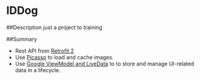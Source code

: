 # IDDog

##Description
just a project to training

##Summary
* Rest API from [Retrofit 2][1]
* Use [Picasso][2] to load and cache images.
* Use [Google ViewModel and LiveData][3] to to store and manage UI-related data in a lifecycle.

[1]: https://github.com/square/retrofit
[2]: https://github.com/square/picasso
[3]: https://developer.android.com/topic/libraries/architecture/adding-components
[4]: https://github.com/airbnb/lottie-android
[5]: https://github.com/Kotlin/anko

